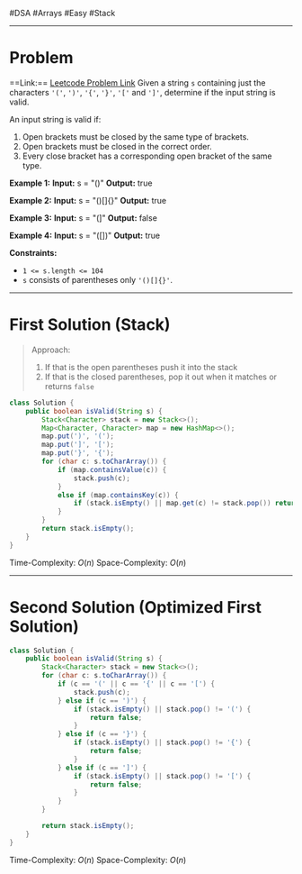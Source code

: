#DSA #Arrays #Easy #Stack
___
# Problem
==Link:== [Leetcode Problem Link](https://leetcode.com/problems/valid-parentheses/description/)
Given a string `s` containing just the characters `'('`, `')'`, `'{'`, `'}'`, `'['` and `']'`, determine if the input string is valid.

An input string is valid if:
1. Open brackets must be closed by the same type of brackets.
2. Open brackets must be closed in the correct order.
3. Every close bracket has a corresponding open bracket of the same type.

**Example 1:**
	**Input:** s = "()"
	**Output:** true

**Example 2:**
	**Input:** s = "()[]{}"
	**Output:** true

**Example 3:**
	**Input:** s = "(]"
	**Output:** false

**Example 4:**
	**Input:** s = "([])"
	**Output:** true

**Constraints:**
- `1 <= s.length <= 104`
- `s` consists of parentheses only `'()[]{}'`.
___
# First Solution (Stack)
> Approach:
> 1. If that is the open parentheses push it into the stack
> 2. If that is the closed parentheses, pop it out when it matches or returns `false`
```java
class Solution {
    public boolean isValid(String s) {
        Stack<Character> stack = new Stack<>();
        Map<Character, Character> map = new HashMap<>();
        map.put(')', '(');
        map.put(']', '[');
        map.put('}', '{');
        for (char c: s.toCharArray()) {
            if (map.containsValue(c)) {
                stack.push(c);
            }
            else if (map.containsKey(c)) {
                if (stack.isEmpty() || map.get(c) != stack.pop()) return false;
            }
        }
        return stack.isEmpty();
    }
}

```
Time-Complexity: $O(n)$
Space-Complexity: $O(n)$
___
# Second Solution (Optimized First Solution)
```java
class Solution {
    public boolean isValid(String s) {
        Stack<Character> stack = new Stack<>();
        for (char c: s.toCharArray()) {
            if (c == '(' || c == '{' || c == '[') {
                stack.push(c);
            } else if (c == ')') {
                if (stack.isEmpty() || stack.pop() != '(') {
                    return false;
                }
            } else if (c == '}') {
                if (stack.isEmpty() || stack.pop() != '{') {
                    return false;
                }
            } else if (c == ']') {
                if (stack.isEmpty() || stack.pop() != '[') {
                    return false;
                }
            }
        }

        return stack.isEmpty();
    }
}
```
Time-Complexity: $O(n)$
Space-Complexity: $O(n)$